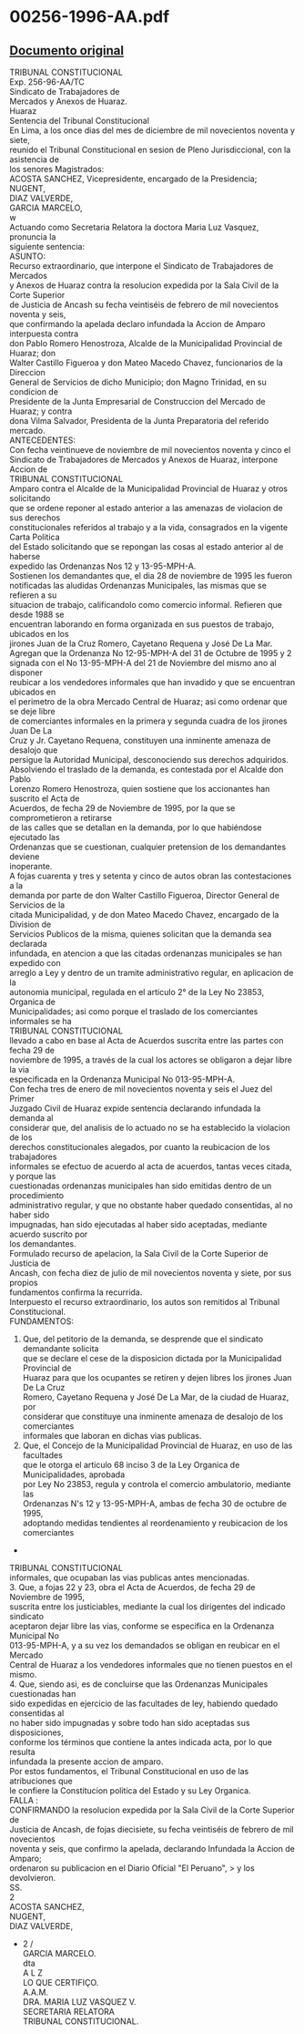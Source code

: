 
00256-1996-AA.pdf
=================
  
[Documento original](https://tc.gob.pe/jurisprudencia/1998/00256-1996-AA.pdf)  
---  
TRIBUNAL CONSTITUCIONAL  
Exp. 256-96-AA/TC  
Sindicato de Trabajadores de  
Mercados y Anexos de Huaraz.  
Huaraz  
Sentencia del Tribunal Constitucional  
En Lima, a los once dias del mes de diciembre de mil novecientos noventa y siete,  
reunido el Tribunal Constitucional en sesion de Pleno Jurisdiccional, con la asistencia de  
los senores Magistrados:  
ACOSTA SANCHEZ, Vicepresidente, encargado de la Presidencia;  
NUGENT,  
DIAZ VALVERDE,  
GARCIA MARCELO,  
w  
Actuando como Secretaria Relatora la doctora Maria Luz Vasquez, pronuncia la  
siguiente sentencia:  
ASUNTO:  
Recurso extraordinario, que interpone el Sindicato de Trabajadores de Mercados  
y Anexos de Huaraz contra la resolucion expedida por la Sala Civil de la Corte Superior  
de Justicia de Ancash su fecha veintiséis de febrero de mil novecientos noventa y seis,  
que confirmando la apelada declaro infundada la Accion de Amparo interpuesta contra  
don Pablo Romero Henostroza, Alcalde de la Municipalidad Provincial de Huaraz; don  
Walter Castillo Figueroa y don Mateo Macedo Chavez, funcionarios de la Direccion  
General de Servicios de dicho Municipio; don Magno Trinidad, en su condicion de  
Presidente de la Junta Empresarial de Construccion del Mercado de Huaraz; y contra  
dona Vilma Salvador, Presidenta de la Junta Preparatoria del referido mercado.  
ANTECEDENTES:  
Con fecha veintinueve de noviembre de mil novecientos noventa y cinco el  
Sindicato de Trabajadores de Mercados y Anexos de Huaraz, interpone Accion de  
TRIBUNAL CONSTITUCIONAL  
Amparo contra el Alcalde de la Municipalidad Provincial de Huaraz y otros solicitando  
que se ordene reponer al estado anterior a las amenazas de violacion de sus derechos  
constitucionales referidos al trabajo y a la vida, consagrados en la vigente Carta Politica  
del Estado solicitando que se repongan las cosas al estado anterior al de haberse  
expedido las Ordenanzas Nos 12 y 13-95-MPH-A.  
Sostienen los demandantes que, el dia 28 de noviembre de 1995 les fueron  
notificadas las aludidas Ordenanzas Municipales, las mismas que se refieren a su  
situacion de trabajo, calificandolo como comercio informal. Refieren que desde 1988 se  
encuentran laborando en forma organizada en sus puestos de trabajo, ubicados en los  
jirones Juan de la Cruz Romero, Cayetano Requena y José De La Mar.  
Agregan que la Ordenanza No 12-95-MPH-A del 31 de Octubre de 1995 y 2  
signada con el No 13-95-MPH-A del 21 de Noviembre del mismo ano al disponer  
reubicar a los vendedores informales que han invadido y que se encuentran ubicados en  
el perimetro de la obra Mercado Central de Huaraz; asi como ordenar que se deje libre  
de comerciantes informales en la primera y segunda cuadra de los jirones Juan De La  
Cruz y Jr. Cayetano Requena, constituyen una inminente amenaza de desalojo que  
persigue la Autoridad Municipal, desconociendo sus derechos adquiridos.  
Absolviendo el traslado de la demanda, es contestada por el Alcalde don Pablo  
Lorenzo Romero Henostroza, quien sostiene que los accionantes han suscrito el Acta de  
Acuerdos, de fecha 29 de Noviembre de 1995, por la que se comprometieron a retirarse  
de las calles que se detallan en la demanda, por lo que habiéndose ejecutado las  
Ordenanzas que se cuestionan, cualquier pretension de los demandantes deviene  
inoperante.  
A fojas cuarenta y tres y setenta y cinco de autos obran las contestaciones a la  
demanda por parte de don Walter Castillo Figueroa, Director General de Servicios de la  
citada Municipalidad, y de don Mateo Macedo Chavez, encargado de la Division de  
Servicios Publicos de la misma, quienes solicitan que la demanda sea declarada  
infundada, en atencion a que las citadas ordenanzas municipales se han expedido con  
arreglo a Ley y dentro de un tramite administrativo regular, en aplicacion de la  
autonomia municipal, regulada en el articulo 2° de la Ley No 23853, Organica de  
Municipalidades; asi como porque el traslado de los comerciantes informales se ha  
TRIBUNAL CONSTITUCIONAL  
llevado a cabo en base al Acta de Acuerdos suscrita entre las partes con fecha 29 de  
noviembre de 1995, a través de la cual los actores se obligaron a dejar libre la via  
especificada en la Ordenanza Municipal No 013-95-MPH-A.  
Con fecha tres de enero de mil novecientos noventa y seis el Juez del Primer  
Juzgado Civil de Huaraz expide sentencia declarando infundada la demanda al  
considerar que, del analisis de lo actuado no se ha establecido la violacion de los  
derechos constitucionales alegados, por cuanto la reubicacion de los trabajadores  
informales se efectuo de acuerdo al acta de acuerdos, tantas veces citada, y porque las  
cuestionadas ordenanzas municipales han sido emitidas dentro de un procedimiento  
administrativo regular, y que no obstante haber quedado consentidas, al no haber sido  
impugnadas, han sido ejecutadas al haber sido aceptadas, mediante acuerdo suscrito por  
los demandantes.  
Formulado recurso de apelacion, la Sala Civil de la Corte Superior de Justicia de  
Ancash, con fecha diez de julio de mil novecientos noventa y siete, por sus propios  
fundamentos confirma la recurrida.  
Interpuesto el recurso extraordinario, los autos son remitidos al Tribunal  
Constitucional.  
FUNDAMENTOS:  
1. Que, del petitorio de la demanda, se desprende que el sindicato demandante solicita  
que se declare el cese de la disposicion dictada por la Municipalidad Provincial de  
Huaraz para que los ocupantes se retiren y dejen libres los jirones Juan De La Cruz  
Romero, Cayetano Requena y José De La Mar, de la ciudad de Huaraz, por  
considerar que constituye una inminente amenaza de desalojo de los comerciantes  
informales que laboran en dichas vias publicas.  
2. Que, el Concejo de la Municipalidad Provincial de Huaraz, en uso de las facultades  
que le otorga el articulo 68 inciso 3 de la Ley Organica de Municipalidades, aprobada  
por Ley No 23853, regula y controla el comercio ambulatorio, mediante las  
Ordenanzas N's 12 y 13-95-MPH-A, ambas de fecha 30 de octubre de 1995,  
adoptando medidas tendientes al reordenamiento y reubicacion de los comerciantes  
-  
TRIBUNAL CONSTITUCIONAL  
informales, que ocupaban las vias publicas antes mencionadas.  
3. Que, a fojas 22 y 23, obra el Acta de Acuerdos, de fecha 29 de Noviembre de 1995,  
suscrita entre los justiciables, mediante la cual los dirigentes del indicado sindicato  
aceptaron dejar libre las vias, conforme se especifica en la Ordenanza Municipal No  
013-95-MPH-A, y a su vez los demandados se obligan en reubicar en el Mercado  
Central de Huaraz a los vendedores informales que no tienen puestos en el mismo.  
4. Que, siendo asi, es de concluirse que las Ordenanzas Municipales cuestionadas han  
sido expedidas en ejercicio de las facultades de ley, habiendo quedado consentidas al  
no haber sido impugnadas y sobre todo han sido aceptadas sus disposiciones,  
conforme los términos que contiene la antes indicada acta, por lo que resulta  
infundada la presente accion de amparo.  
Por estos fundamentos, el Tribunal Constitucional en uso de las atribuciones que  
le confiere la Constitucion politica del Estado y su Ley Organica.  
FALLA :  
CONFIRMANDO la resolucion expedida por la Sala Civil de la Corte Superior de  
Justicia de Ancash, de fojas diecisiete, su fecha veintiséis de febrero de mil novecientos  
noventa y seis, que confirmo la apelada, declarando Infundada la Accion de Amparo;  
ordenaron su publicacion en el Diario Oficial "El Peruano", > y los devolvieron.  
SS.  
2  
ACOSTA SANCHEZ,  
NUGENT,  
DIAZ VALVERDE,  
- 2 /  
GARCIA MARCELO.  
dta  
A L Z  
LO QUE CERTIFIÇO.  
A.A.M.  
DRA. MARIA LUZ VASQUEZ V.  
SECRETARIA RELATORA  
TRIBUNAL CONSTITUCIONAL.